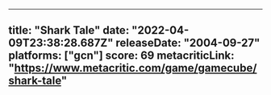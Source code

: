 
---
title: "Shark Tale"
date: "2022-04-09T23:38:28.687Z"
releaseDate: "2004-09-27"
platforms: ["gcn"]
score: 69
metacriticLink: "https://www.metacritic.com/game/gamecube/shark-tale"
---
